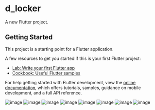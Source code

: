 # d_locker

A new Flutter project.

## Getting Started

This project is a starting point for a Flutter application.

A few resources to get you started if this is your first Flutter project:

- [Lab: Write your first Flutter app](https://docs.flutter.dev/get-started/codelab)
- [Cookbook: Useful Flutter samples](https://docs.flutter.dev/cookbook)

For help getting started with Flutter development, view the
[online documentation](https://docs.flutter.dev/), which offers tutorials,
samples, guidance on mobile development, and a full API reference.


![image](https://github.com/rahul-n18/D-Locker/assets/64891042/fbeb4363-9884-4322-9c43-cca4b738a3c0)
![image](https://github.com/rahul-n18/D-Locker/assets/64891042/4575b936-5d0d-4d26-a580-b0148e1f23c1)
![image](https://github.com/rahul-n18/D-Locker/assets/64891042/10509035-d09c-44f2-ad78-cb8305928333)
![image](https://github.com/rahul-n18/D-Locker/assets/64891042/5d0fb1df-c979-413f-943b-7660db942446)
![image](https://github.com/rahul-n18/D-Locker/assets/64891042/bcef4f60-64cc-484b-9d1b-644f4b230372)
![image](https://github.com/rahul-n18/D-Locker/assets/64891042/07362466-314f-44f9-915a-32ea9fac0c37)
![image](https://github.com/rahul-n18/D-Locker/assets/64891042/04a37abd-914e-47d0-a887-40aaa48a21c7)
![image](https://github.com/rahul-n18/D-Locker/assets/64891042/6026abc0-729a-4ddc-8807-b273031661c3)
